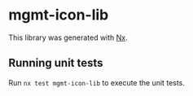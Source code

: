 # mgmt-icon-lib

This library was generated with [Nx](https://nx.dev).

## Running unit tests

Run `nx test mgmt-icon-lib` to execute the unit tests.
